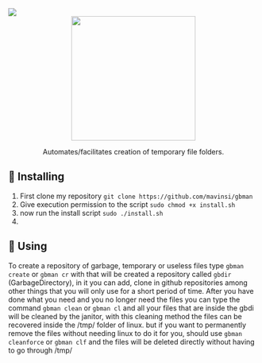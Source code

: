 
<img src="https://img.shields.io/badge/Made%20with-Bash-1f425f.svg">

<div id="header" align="center">
    <img width="250" src="https://media0.giphy.com/media/l3y66DUgpND7AohGS2/200w.gif?cid=82a1493bphdpqia18ll7exnm8k9xpia58ttp8rr4mijoz6g9&rid=200w.gif&ct=s">
  
Automates/facilitates creation of temporary file folders.
  </div>
  
  
## 💭 Installing
1. First clone my repository ``git clone https://github.com/mavinsi/gbman``
2. Give execution permission to the script ``sudo chmod +x install.sh``
3. now run the install script ``sudo ./install.sh``
4. 
## 🚮 Using

To create a repository of garbage, temporary or useless files type ``gbman create`` or ``gbman cr`` with that will be created a repository called ``gbdir`` (GarbageDirectory), in it you can add, clone in github repositories among other things that you will only use for a short period of time.
After you have done what you need and you no longer need the files you can type the command ``gbman clean`` or ``gbman cl`` and all your files that are inside the gbdi will be cleaned by the janitor, with this cleaning method the files can be recovered inside the /tmp/ folder of linux.
but if you want to permanently remove the files without needing linux to do it for you, should use ``gbman cleanforce`` or ``gbman clf`` and the files will be deleted directly without having to go through /tmp/
